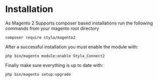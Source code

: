 # Installation

As Magento 2 Supports composer based installations run
the following commands from your magento root directory
 
`composer require styla/magento2`

After a successful installation you must enable the module with:

`php bin/magento module:enable Styla_Connect2`

Finally make sure everything is up to date with:

`php bin/magento setup:upgrade`

